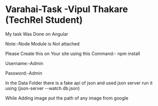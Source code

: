 # Varahai-Task -Vipul Thakare (TechRel Student)


 My task Was Done on Angular  


 Note:-Node Module is Not attached 


 Please Create this on Your site using this Command:- npm install 
 
  Username:-Admin
 
  Password:-Admin
  
  In the Data Folder  there is a fake api of json and used json server run it using (json-server --watch db.json)
  
  While Adding image put the path of any image from google
    
 
 


